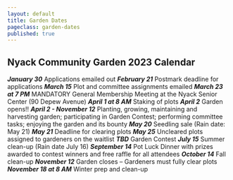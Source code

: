 ```yaml
---
layout: default
title: Garden Dates
pageclass: garden-dates
published: true
---
```


## Nyack Community Garden 2023 Calendar

***January 30*** Applications emailed out
***February 21*** Postmark deadline for applications
***March 15*** Plot and committee assignments emailed
***March 23 at 7 PM*** MANDATORY General Membership Meeting at the Nyack Senior Center (90 Depew Avenue)
***April 1 at 8 AM*** Staking of plots
***April 2*** Garden opens!!
***April 2 - November 12*** Planting, growing, maintaining and harvesting garden; participating in Garden Contest; performing committee tasks; enjoying the garden and its bounty
***May 20*** Seedling sale (Rain date: May 21)
***May 21*** Deadline for clearing plots
***May 25*** Uncleared plots assigned to gardeners on the waitlist
***TBD*** Garden Contest
***July 15*** Summer clean-up (Rain date July 16)
***September 14*** Pot Luck Dinner with prizes awarded to contest winners and free raffle for all attendees
***October 14*** Fall clean-up
***November 12*** Garden closes – Gardeners must fully clear plots 
***November 18 at 8 AM*** Winter prep and clean-up

<!--
***January 30*** Applications emailed out
***February 22*** Postmark deadline for applications 
***March 24*** at 7 PM General Membership Meeting
***April 2*** at 8 AM Staking of plots
***April 3*** Garden opens
***April 3 - Nov. 7*** Planting, growing, maintaining and harvesting garden; participating in Garden Contest; performing committee tasks; having fun at the garden
***May 21*** Seedling sale to benefit the [Nyack Homeless Project](https://www.nyackhp.org/)
***May 31*** Deadline for planting plots
***After May 31*** Unplanted plots assigned to gardeners on the waitlist
***July 27*** Garden Contest
***October 27*** - Potluck Dinner, Thursday, October 27 7 PM, at the Nyack Senior Center (90 Depew Ave.)
***November 13*** Garden closes; all items removed and plots restored to state they were in on April 3rd
***November 20*** at 8 AM Winter prep and clean-up
-->

